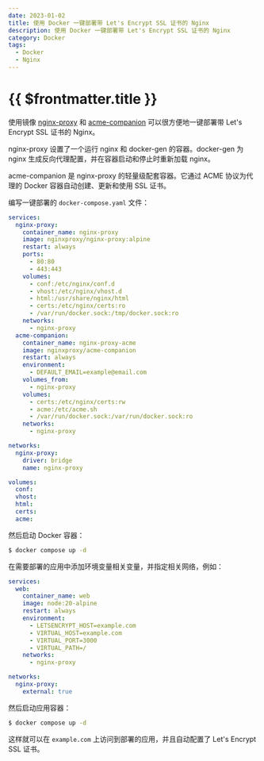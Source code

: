 ```yaml
---
date: 2023-01-02
title: 使用 Docker 一键部署带 Let's Encrypt SSL 证书的 Nginx
description: 使用 Docker 一键部署带 Let's Encrypt SSL 证书的 Nginx
category: Docker
tags:
  - Docker
  - Nginx
---
```


# {{ $frontmatter.title }}

使用镜像 [nginx-proxy](https://github.com/nginx-proxy/nginx-proxy) 和 [acme-companion](https://github.com/nginx-proxy/acme-companion) 可以很方便地一键部署带 Let's Encrypt SSL 证书的 Nginx。

nginx-proxy 设置了一个运行 nginx 和 docker-gen 的容器。docker-gen 为 nginx 生成反向代理配置，并在容器启动和停止时重新加载 nginx。

acme-companion 是 nginx-proxy 的轻量级配套容器。它通过 ACME 协议为代理的 Docker 容器自动创建、更新和使用 SSL 证书。

编写一键部署的 `docker-compose.yaml` 文件：

```yaml
services:
  nginx-proxy:
    container_name: nginx-proxy
    image: nginxproxy/nginx-proxy:alpine
    restart: always
    ports:
      - 80:80
      - 443:443
    volumes:
      - conf:/etc/nginx/conf.d
      - vhost:/etc/nginx/vhost.d
      - html:/usr/share/nginx/html
      - certs:/etc/nginx/certs:ro
      - /var/run/docker.sock:/tmp/docker.sock:ro
    networks:
      - nginx-proxy
  acme-companion:
    container_name: nginx-proxy-acme
    image: nginxproxy/acme-companion
    restart: always
    environment:
      - DEFAULT_EMAIL=example@email.com
    volumes_from:
      - nginx-proxy
    volumes:
      - certs:/etc/nginx/certs:rw
      - acme:/etc/acme.sh
      - /var/run/docker.sock:/var/run/docker.sock:ro
    networks:
      - nginx-proxy

networks:
  nginx-proxy:
    driver: bridge
    name: nginx-proxy

volumes:
  conf:
  vhost:
  html:
  certs:
  acme:
```

然后启动 Docker 容器：

```bash
$ docker compose up -d
```

在需要部署的应用中添加环境变量相关变量，并指定相关网络，例如：

```yaml
services:
  web:
    container_name: web
    image: node:20-alpine
    restart: always
    environment:
      - LETSENCRYPT_HOST=example.com
      - VIRTUAL_HOST=example.com
      - VIRTUAL_PORT=3000
      - VIRTUAL_PATH=/
    networks:
      - nginx-proxy

networks:
  nginx-proxy:
    external: true
```

然后启动应用容器：

```bash
$ docker compose up -d
```

这样就可以在 `example.com` 上访问到部署的应用，并且自动配置了 Let's Encrypt SSL 证书。
